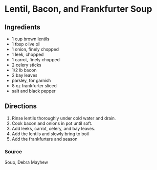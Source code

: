 # Lentil, Bacon, and Frankfurter Soup

## Ingredients

- 1 cup brown lentils
- 1 tbsp olive oil
- 1 onion, finely chopped
- 1 leek, chopped
- 1 carrot, finely chopped
- 2 celery sticks
- 1/2 lb bacon
- 2 bay leaves
- parsley, for garnish
- 8 oz frankfurter sliced
- salt and black pepper

## Directions

1. Rinse lentils thoroughly under cold water and drain.
1. Cook bacon and onions in pot until soft.
1. Add leeks, carrot, celery, and bay leaves.
1. Add the lentils and slowly bring to boil
1. Add the frankfurters and season

### Source

Soup, Debra Mayhew
